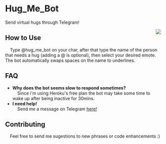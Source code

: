 # Hug_Me_Bot
Send virtual hugs through Telegram!  

<img src="http://i.imgur.com/myQtwcy.png" align="right">

## How to Use
&nbsp;&nbsp;&nbsp;&nbsp;Type @hug_me_bot on your char, after that type the name of the person that needs a hug (adding a @ is optional), then select your desired emote. The bot automatically swaps spaces on the name to underlines.

## FAQ
* __Why does the bot seems slow to respond sometimes?__  
&nbsp;&nbsp;&nbsp;&nbsp;Since i'm  using Heroku's free plan the bot may take some time to wake up after being inactive for 30mins.
* __I need help!__  
&nbsp;&nbsp;&nbsp;&nbsp;Send me a message on Telegram [here!](https://t.me/aBARICHELLO)

## Contributing
&nbsp;&nbsp;&nbsp;&nbsp;Feel free to send me sugestions to new phrases or code enhancements :)
